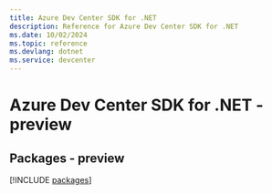 ```yaml
---
title: Azure Dev Center SDK for .NET
description: Reference for Azure Dev Center SDK for .NET
ms.date: 10/02/2024
ms.topic: reference
ms.devlang: dotnet
ms.service: devcenter
---
```

# Azure Dev Center SDK for .NET - preview
## Packages - preview
[!INCLUDE [packages](dev-center-index.md)]